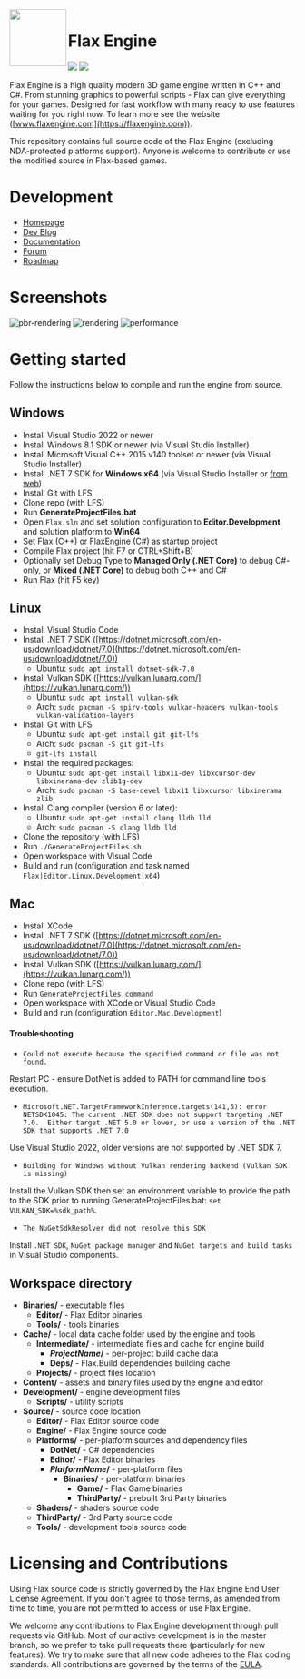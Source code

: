 <img align="left" src="Development/Images/Logo.png" width="100px"/>
<h1>Flax Engine</h1>
<a href="https://marketplace.visualstudio.com/items?itemName=Flax.FlaxVS"><img src="https://img.shields.io/badge/vs-extension-green.svg"/></a>
<a href="https://flaxengine.com/discord"><img src="https://discordapp.com/api/guilds/437989205315158016/widget.png"/></a>

Flax Engine is a high quality modern 3D game engine written in C++ and C#.
From stunning graphics to powerful scripts - Flax can give everything for your games. Designed for fast workflow with many ready to use features waiting for you right now. To learn more see the website ([www.flaxengine.com](https://flaxengine.com)).

This repository contains full source code of the Flax Engine (excluding NDA-protected platforms support). Anyone is welcome to contribute or use the modified source in Flax-based games.

# Development

* [Homepage](https://flaxengine.com)
* [Dev Blog](https://flaxengine.com/blog)
* [Documentation](https://docs.flaxengine.com)
* [Forum](https://forum.flaxengine.com)
* [Roadmap](https://trello.com/b/NQjLXRCP/flax-roadmap)

# Screenshots

![pbr-rendering](Development/Images/flax-pic-2.jpg "PBR Rendering and Global Illumination")
![rendering](Development/Images/flax-pic-1.jpg "Rendering")
![performance](Development/Images/flax-pic-3.jpg "High Performance")

# Getting started

Follow the instructions below to compile and run the engine from source.

## Windows

* Install Visual Studio 2022 or newer
* Install Windows 8.1 SDK or newer (via Visual Studio Installer)
* Install Microsoft Visual C++ 2015 v140 toolset or newer (via Visual Studio Installer)
* Install .NET 7 SDK for **Windows x64** (via Visual Studio Installer or [from web](https://dotnet.microsoft.com/en-us/download/dotnet/7.0))
* Install Git with LFS
* Clone repo (with LFS)
* Run **GenerateProjectFiles.bat**
* Open `Flax.sln` and set solution configuration to **Editor.Development** and solution platform to **Win64**
* Set Flax (C++) or FlaxEngine (C#) as startup project
* Compile Flax project (hit F7 or CTRL+Shift+B)
* Optionally set Debug Type to **Managed Only (.NET Core)** to debug C#-only, or **Mixed (.NET Core)** to debug both C++ and C#
* Run Flax (hit F5 key)

## Linux

* Install Visual Studio Code
* Install .NET 7 SDK ([https://dotnet.microsoft.com/en-us/download/dotnet/7.0](https://dotnet.microsoft.com/en-us/download/dotnet/7.0))
  * Ubuntu: `sudo apt install dotnet-sdk-7.0`
* Install Vulkan SDK ([https://vulkan.lunarg.com/](https://vulkan.lunarg.com/))
  * Ubuntu: `sudo apt install vulkan-sdk`
  * Arch: `sudo pacman -S spirv-tools vulkan-headers vulkan-tools vulkan-validation-layers`
* Install Git with LFS
  * Ubuntu: `sudo apt-get install git git-lfs`
  * Arch: `sudo pacman -S git git-lfs`
  * `git-lfs install`
* Install the required packages:
  * Ubuntu: `sudo apt-get install libx11-dev libxcursor-dev libxinerama-dev zlib1g-dev`
  * Arch: `sudo pacman -S base-devel libx11 libxcursor libxinerama zlib`
* Install Clang compiler (version 6 or later):
  * Ubuntu: `sudo apt-get install clang lldb lld`
  * Arch: `sudo pacman -S clang lldb lld`
* Clone the repository (with LFS)
* Run `./GenerateProjectFiles.sh`
* Open workspace with Visual Code
* Build and run (configuration and task named `Flax|Editor.Linux.Development|x64`)

## Mac

* Install XCode
* Install .NET 7 SDK ([https://dotnet.microsoft.com/en-us/download/dotnet/7.0](https://dotnet.microsoft.com/en-us/download/dotnet/7.0))
* Install Vulkan SDK ([https://vulkan.lunarg.com/](https://vulkan.lunarg.com/))
* Clone repo (with LFS)
* Run `GenerateProjectFiles.command`
* Open workspace with XCode or Visual Studio Code
* Build and run (configuration  `Editor.Mac.Development`)

#### Troubleshooting

* `Could not execute because the specified command or file was not found.`

Restart PC - ensure DotNet is added to PATH for command line tools execution.

* `Microsoft.NET.TargetFrameworkInference.targets(141,5): error NETSDK1045: The current .NET SDK does not support targeting .NET 7.0.  Either target .NET 5.0 or lower, or use a version of the .NET SDK that supports .NET 7.0`

Use Visual Studio 2022, older versions are not supported by .NET SDK 7.

* `Building for Windows without Vulkan rendering backend (Vulkan SDK is missing)`

Install the Vulkan SDK then set an environment variable to provide the path to the SDK prior to running GenerateProjectFiles.bat: `set VULKAN_SDK=%sdk_path%`.

* `The NuGetSdkResolver did not resolve this SDK`

Install `.NET SDK`, `NuGet package manager` and `NuGet targets and build tasks` in Visual Studio components.

## Workspace directory

- **Binaries/** - executable files
  - **Editor/** - Flax Editor binaries
  - **Tools/** - tools binaries
- **Cache/** - local data cache folder used by the engine and tools
  - **Intermediate/** - intermediate files and cache for engine build
    - ***ProjectName*/** - per-project build cache data
    - **Deps/** - Flax.Build dependencies building cache
  - **Projects/** - project files location
- **Content/** - assets and binary files used by the engine and editor
- **Development/** - engine development files
  - **Scripts/** - utility scripts
- **Source/** - source code location
  - **Editor/** - Flax Editor source code
  - **Engine/** - Flax Engine source code
  - **Platforms/** - per-platform sources and dependency files
    - **DotNet/** - C# dependencies
    - **Editor/** - Flax Editor binaries
    - ***PlatformName*/** - per-platform files
      - **Binaries/** - per-platform binaries
        - **Game/** - Flax Game binaries
        - **ThirdParty/** - prebuilt 3rd Party binaries
  - **Shaders/** - shaders source code
  - **ThirdParty/** - 3rd Party source code
  - **Tools/** - development tools source code

# Licensing and Contributions

Using Flax source code is strictly governed by the Flax Engine End User License Agreement. If you don't agree to those terms, as amended from time to time, you are not permitted to access or use Flax Engine.

We welcome any contributions to Flax Engine development through pull requests via GitHub. Most of our active development is in the master branch, so we prefer to take pull requests there (particularly for new features). We try to make sure that all new code adheres to the Flax coding standards. All contributions are governed by the terms of the [EULA](https://flaxengine.com/licensing/).
